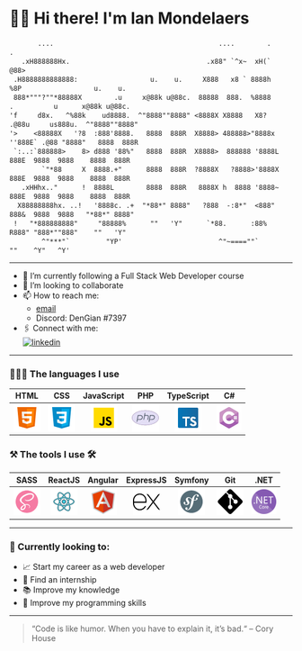 # 🙋🏼‍️ Hi there! I'm Ian Mondelaers
````
       ....                                         ....        .      .                              
   .xH888888Hx.                                  .x88" `^x~  xH(`     @88>                            
 .H8888888888888:                  u.    u.     X888   x8 ` 8888h     %8P                  u.    u.   
 888*"""?""*88888X        .u     x@88k u@88c.  88888  888.  %8888      .          u      x@88k u@88c. 
'f     d8x.   ^%88k    ud8888.  ^"8888""8888" <8888X X8888   X8?     .@88u     us888u.  ^"8888""8888" 
'>    <88888X   '?8  :888'8888.   8888  888R  X8888> 488888>"8888x  ''888E` .@88 "8888"   8888  888R  
 `:..:`888888>    8> d888 '88%"   8888  888R  X8888>  888888 '8888L   888E  9888  9888    8888  888R  
        `"*88     X  8888.+"      8888  888R  ?8888X   ?8888>'8888X   888E  9888  9888    8888  888R  
   .xHHhx.."      !  8888L        8888  888R   8888X h  8888 '8888~   888E  9888  9888    8888  888R  
  X88888888hx. ..!   '8888c. .+  "*88*" 8888"   ?888  -:8*"  <888"    888&  9888  9888   "*88*" 8888" 
 !   "*888888888"     "88888%      ""   'Y"      `*88.      :88%      R888" "888*""888"    ""   'Y"   
        ^"***"`         "YP'                        ^"~====""`         ""    ^Y"   ^Y'                
````

---

- 💼 I’m currently following a Full Stack Web Developer course
- 👯 I’m looking to collaborate 
- 📫 How to reach me: 
  - [email](mondelaers.ian@gmail.com) 
  - Discord: DenGian #7397
- 🖇 Connect with me:  
  <a href="https://www.linkedin.com/in/ian-mondelaers-980b8622a/">
  <img align="center" alt="linkedin"  src="https://img.shields.io/badge/LinkedIn-0077B5?style=for-the-badge&logo=linkedin&logoColor=white" />
  </a>
---
### 🧑🏼‍💻  The languages I use 

<table>
      <thead style="text-align:center">
        <th style="text-align:center">HTML</th>
        <th style="text-align:center">CSS</th>
        <th style="text-align:center">JavaScript</th>
        <th style="text-align:center">PHP</th>
        <th style="text-align:center">TypeScript</th>
        <th style="text-align:center">C#</th>
      </thead>
      <tbody align="center">
        <td style="text-align:center">
          <img src="./assets/html.png" alt="HTML 5" />
        </td>
        <td style="text-align:center" >
          <img src="./assets/css.png" alt="CSS3" />
        </td>
        <td style="text-align:center">
          <img src="./assets/js.png" alt="JavaScript" />
        </td>
        <td style="text-align:center">
          <img src="./assets/php.png" alt="Php" />
        </td>
        <td style="text-align:center"><img src="./assets/ts.png" alt="TypeScript" /></td>
        <td style="text-align:center"><img src="./assets/CSharp.png" alt="C#" /></td>
      </tbody>
</table>

### ⚒️ The tools I use 🛠

<table>
      <thead style="text-align:center">
        <th style="text-align:center">SASS</th>
        <th style="text-align:center">ReactJS</th>
        <th style="text-align:center">Angular</th>
        <th style="text-align:center">ExpressJS</th>
        <th style="text-align:center">Symfony</th>
        <th style="text-align:center">Git</th>
        <th style="text-align:center">.NET</th>
      </thead>
      <tbody align="center">
        <td style="text-align:center">
          <img src="./assets/Tools/sass.png" alt="SASS" />
        </td>
        <td style="text-align:center">
          <img src="assets/Tools/reactjs.png" alt="ReactJS" />
        </td>
        <td style="text-align:center">
          <img src="./assets/Tools/angular.png" alt="Angular" />
        </td>
        <td style="text-align:center;">
          <img src="./assets/Tools/expressjs_dark.png" alt="ExpressJS" />
        </td>
        <td style="text-align:center">
          <img src="./assets/Tools/symfony.png" alt="Symfony" />
        </td>
        <td style="text-align:center;">
          <img src="./assets/Tools/git_dark.png" alt="Git" />
        </td>
        <td style="text-align:center">
          <img src="./assets/Tools/.net.png" alt=".Net" />
        </td>
      </tbody>
</table>

---

### 👀 Currently looking to:

- 📈 Start my career as a web developer
- 🔎 Find an internship  
- 📚 Improve my knowledge
- 🧠 Improve my programming skills

---

 
<blockquote cite="https://twitter.com/housecor/status/400479246713229312">
“Code is like humor. When you have to explain it, it’s bad.“
 – Cory House
</blockquote>